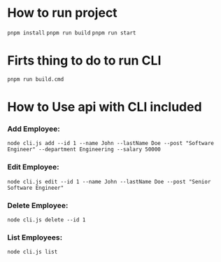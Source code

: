 # How to run project

`pnpm install`
`pnpm run build`
`pnpm run start`


# Firts thing to do to run CLI
`pnpm run build.cmd`

# How to Use api with CLI included

### Add Employee:

`node cli.js add --id 1 --name John --lastName Doe --post "Software Engineer" --department Engineering --salary 50000`


### Edit Employee:

`node cli.js edit --id 1 --name John --lastName Doe --post "Senior Software Engineer"`


### Delete Employee: 

`node cli.js delete --id 1`


### List Employees:

`node cli.js list`

